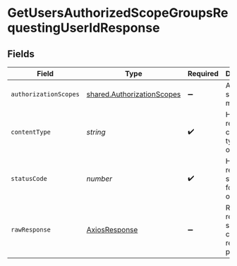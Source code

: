 # GetUsersAuthorizedScopeGroupsRequestingUserIdResponse


## Fields

| Field                                                                    | Type                                                                     | Required                                                                 | Description                                                              |
| ------------------------------------------------------------------------ | ------------------------------------------------------------------------ | ------------------------------------------------------------------------ | ------------------------------------------------------------------------ |
| `authorizationScopes`                                                    | [shared.AuthorizationScopes](../../models/shared/authorizationscopes.md) | :heavy_minus_sign:                                                       | Authorized scopes on member                                              |
| `contentType`                                                            | *string*                                                                 | :heavy_check_mark:                                                       | HTTP response content type for this operation                            |
| `statusCode`                                                             | *number*                                                                 | :heavy_check_mark:                                                       | HTTP response status code for this operation                             |
| `rawResponse`                                                            | [AxiosResponse](https://axios-http.com/docs/res_schema)                  | :heavy_minus_sign:                                                       | Raw HTTP response; suitable for custom response parsing                  |